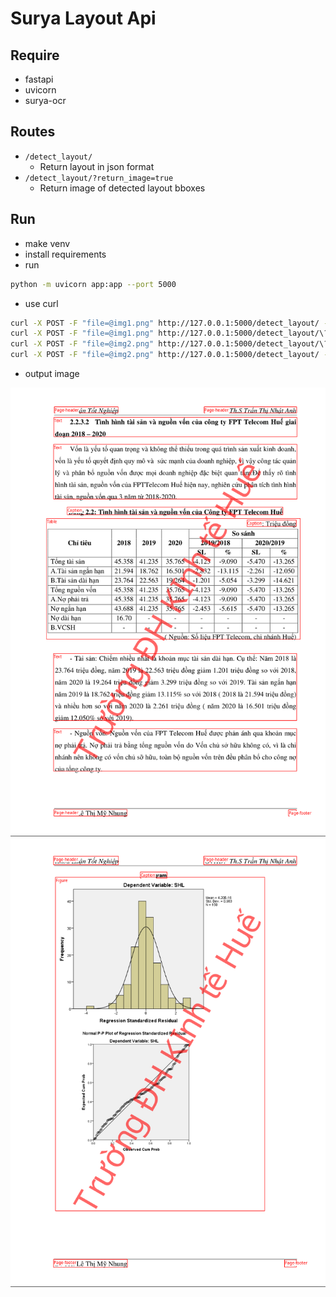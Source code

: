 # Surya Layout Api


## Require 
- fastapi 
- uvicorn
- surya-ocr

## Routes

- `/detect_layout/`
  - Return layout in json format
- `/detect_layout/?return_image=true`
  - Return image of detected layout bboxes

## Run
- make venv
- install requirements
- run

```bash
python -m uvicorn app:app --port 5000
```

- use curl 

```bash
curl -X POST -F "file=@img1.png" http://127.0.0.1:5000/detect_layout/ -Lo out.img1.json
curl -X POST -F "file=@img1.png" http://127.0.0.1:5000/detect_layout/\?return_image\=true -Lo out.img1.png
curl -X POST -F "file=@img2.png" http://127.0.0.1:5000/detect_layout/\?return_image\=true -Lo out.img2.png
curl -X POST -F "file=@img2.png" http://127.0.0.1:5000/detect_layout/ -Lo out.img2.json
```

- output image

![Img1](out.img1.png)
![Img2](out.img2.png)